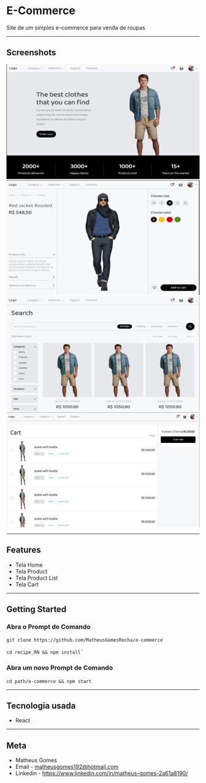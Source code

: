 # **E-Commerce**

Site de um simples e-commerce para venda de roupas 

-- --

## **Screenshots**


<img src="public/home.png" width="600px" height="300px">

<img src="public/product.png" width="600px" height="300px">

<img src="public/product-list.png" width="600px" height="300px">

<img src="public/cart.png" width="600px" height="300px">

-- --

## **Features**

- Tela Home
- Tela Product
- Tela Product List
- Tela Cart

-- --

## **Getting Started**

### Abra o Prompt de Comando

    git clone https://github.com/MatheusGomesRocha/e-commerce

    cd recipe_RN && npm install`

### Abra um novo Prompt de Comando

    cd path/e-commerce && npm start 
    
-- --

## **Tecnologia usada**

- React

-- --
## Meta

- Matheus Gomes
- Email - matheusgomes192@hotmail.com
- Linkedin - https://www.linkedin.com/in/matheus-gomes-2a61a8190/ 
